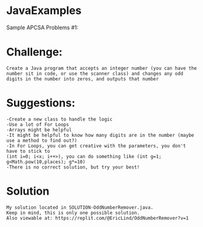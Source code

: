 # JavaExamples
Sample APCSA Problems #1:

# Challenge:

    Create a Java program that accepts an integer number (you can have the number sit in code, or use the scanner class) and changes any odd digits in the number into zeros, and outputs that number

# Suggestions:

    -Create a new class to handle the logic
    -Use a lot of For Loops
    -Arrays might be helpful
    -It might be helpful to know how many digits are in the number (maybe use a method to find out?)
    -In For Loops, you can get creative with the parameters, you don't have to stick to 
    (int i=0; i<x; i++>), you can do something like (int g=1; g<Math.pow(10,places); g*=10)
    -There is no correct solution, but try your best!

# Solution

    My solution located in SOLUTION-OddNumberRemover.java. 
    Keep in mind, this is only one possible solution. 
    Also viewable at: https://replit.com/@EricLind/OddNumberRemover?v=1